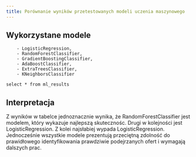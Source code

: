 ```yaml
---
title: Porównanie wyników przetestowanych modeli uczenia maszynowego
---
```


## Wykorzystane modele

        - LogisticRegression,
        - RandomForestClassifier,
        - GradientBoostingClassifier,
        - AdaBoostClassifier,
        - ExtraTreesClassifier,
        - KNeighborsClassifier

```ml_res
select * from ml_results
```

<DataTable data={ml_res} rowNumbers=true>
  <Column id="Classifier" title="Classifier" />
  <Column id="Accuracy" title="Accuracy" contentType="colorscale" scaleColor="#a85ab8" align="center" />
  <Column id="Precision" title="Precision" contentType="colorscale" scaleColor="#e3af05" align="center" />
  <Column id="Recall" title="Recall" contentType="colorscale" scaleColor="#c43957" align="center" />
  <Column id="F1-score" title="F1-score" contentType="colorscale" scaleColor="#c43957" align="center" />
  <Column id="Build Time (seconds)" title="Build Time" contentType="colorscale" scaleColor="#c43957" align="center" />
</DataTable>

## Interpretacja
Z wyników w tabelce jednoznacznie wynika, że RandomForestClassifier jest modelem, który wykazuje najlepszą skutecznośc. Drugi w kolejności jest LogisticRegression. Z kolei najsłabiej wypada LogisticRegression. Jednocześnie wszystkie modele prezentują przeciętną zdolność do prawidłowego identyfikowania prawdziwie podejrzanych ofert i wymagają dalszych prac.
